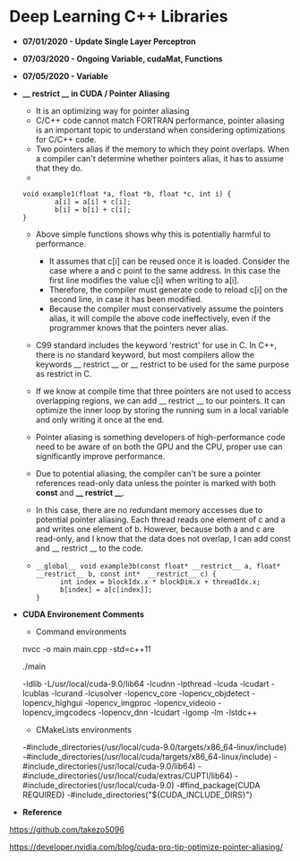 # Deep Learning C++ Libraries

- **07/01/2020 - Update Single Layer Perceptron**
- **07/03/2020 - Ongoing Variable, cudaMat, Functions**
- **07/05/2020 - Variable**

- **__ restrict __ in CUDA / Pointer Aliasing**
    - It is an optimizing way for pointer aliasing
    - C/C++ code cannot match FORTRAN performance, pointer aliasing is an important topic to understand when considering optimizations for C/C++ code.
    - Two pointers alias if the memory to which they point overlaps. When a compiler can't determine whether pointers alias, it has to assume that they do.
    - 
    ```
    void example1(float *a, float *b, float *c, int i) {
            a[i] = a[i] + c[i];
            b[i] = b[i] + c[i];
    }
    ```
    - Above simple functions shows why this is potentially harmful to performance.
        - It assumes that c[i] can be reused once it is loaded. Consider the case where a and c point to the same address. In this case the first line modifies the value c[i] when writing to a[i].
        - Therefore, the compiler must generate code to reload c[i] on the second line, in case it has been modified.
        - Because the compiler must conservatively assume the pointers alias, it will compile the above code ineffectively, even if the programmer knows that the pointers never alias.
    - C99 standard includes the keyword 'restrict' for use in C. In C++, there is no standard keyword, but most compilers allow the keywords __ restrict __ or __ restrict to be used for the same purpose as
    restrict in C.
    - If we know at compile time that three pointers are not used to access overlapping regions, we can add __ restrict __ to our pointers. It can optimize the inner loop by storing the running sum in a local variable and only writing it once at the end.
    - Pointer aliasing is something developers of high-performance code need to be aware of on both the GPU and the CPU, proper use can significantly improve performance.
    - Due to potential aliasing, the compiler can't be sure a pointer references read-only data unless the pointer is marked with both **const** and **__ restrict __**.
    - In this case, there are no redundant memory accesses due to potential pointer aliasing. Each thread reads one element of c and a and writes one element of b. However, because both a and c are read-only, and I know that the data does not overlap, I can add const and __ restrict __ to the code.
    
    - 
        ```
        __global__ void example3b(const float* __restrict__ a, float* __restrict__ b, const int*  __restrict__ c) {
              int index = blockIdx.x * blockDim.x + threadIdx.x;
              b[index] = a[c[index]];
        }
        ```

    
    
- **CUDA Environement Comments**
    
    - Command environments
    
    nvcc -o main main.cpp -std=c++11 
    
    ./main
    
    -ldlib -L/usr/local/cuda-9.0/lib64 -lcudnn -lpthread -lcuda -lcudart -lcublas -lcurand -lcusolver -lopencv_core -lopencv_objdetect -lopencv_highgui -lopencv_imgproc -lopencv_videoio -lopencv_imgcodecs -lopencv_dnn -lcudart -lgomp -lm -lstdc++ 

    - CMakeLists environments
    
    -#include_directories(/usr/local/cuda-9.0/targets/x86_64-linux/include)
    -#include_directories(/usr/local/cuda/targets/x86_64-linux/include)
    -#include_directories(/usr/local/cuda-9.0/lib64)
    -#include_directories(/usr/local/cuda/extras/CUPTI/lib64)
    -#include_directories(/usr/local/cuda-9.0)
    -#find_package(CUDA REQUIRED)
    -#include_directories("${CUDA_INCLUDE_DIRS}")
    
    
- **Reference**

https://github.com/takezo5096

https://developer.nvidia.com/blog/cuda-pro-tip-optimize-pointer-aliasing/
